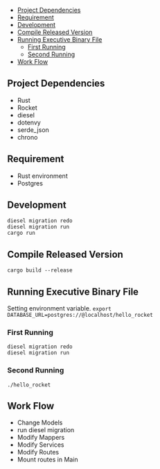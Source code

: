 - [Project Dependencies](#project-dependencies)
- [Requirement](#requirement)
- [Development](#development)
- [Compile Released Version](#compile-released-version)
- [Running Executive Binary File](#running-executive-binary-file)
  - [First Running](#first-running)
  - [Second Running](#second-running)
- [Work Flow](#work-flow)

## Project Dependencies

- Rust
- Rocket
- diesel
- dotenvy
- serde_json
- chrono

## Requirement

- Rust environment
- Postgres

## Development

```shell
diesel migration redo
diesel migration run
cargo run
```

## Compile Released Version

```shell
cargo build --release
```

## Running Executive Binary File

Setting environment variable.
`export DATABASE_URL=postgres://@localhost/hello_rocket`

### First Running

```shell
diesel migration redo
diesel migration run
```

### Second Running

```shell
./hello_rocket
```

## Work Flow

- Change Models
- run diesel migration
- Modify Mappers
- Modify Services
- Modify Routes
- Mount routes in Main
